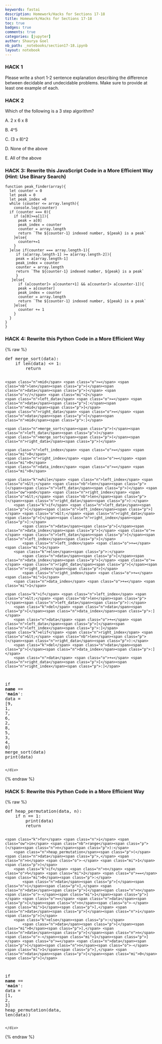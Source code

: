 ```yaml
---
keywords: fastai
description: Homework/Hacks for Sections 17-18
title: Homework/Hacks for Sections 17-18
toc: true 
badges: true
comments: true 
categories: [jupyter]
author: Shaurya Goel
nb_path: _notebooks/section17-18.ipynb
layout: notebook
---
```


<!--
#################################################
### THIS FILE WAS AUTOGENERATED! DO NOT EDIT! ###
#################################################
# file to edit: _notebooks/section17-18.ipynb
-->

<div class="container" id="notebook-container">
        
<div class="cell border-box-sizing text_cell rendered"><div class="inner_cell">
<div class="text_cell_render border-box-sizing rendered_html">
<h3 id="HACK-1">HACK 1<a class="anchor-link" href="#HACK-1"> </a></h3>
</div>
</div>
</div>
<div class="cell border-box-sizing text_cell rendered"><div class="inner_cell">
<div class="text_cell_render border-box-sizing rendered_html">
<p>Please write a short 1-2 sentence explanation describing the difference between decidable and undecidable problems. Make sure to provide at least one example of each.</p>

</div>
</div>
</div>
<div class="cell border-box-sizing text_cell rendered"><div class="inner_cell">
<div class="text_cell_render border-box-sizing rendered_html">
<h3 id="HACK-2">HACK 2<a class="anchor-link" href="#HACK-2"> </a></h3>
</div>
</div>
</div>
<div class="cell border-box-sizing text_cell rendered"><div class="inner_cell">
<div class="text_cell_render border-box-sizing rendered_html">
<p>Which of the following is a 3 step algorithm?</p>
<p>A. 2 x 6 x 8</p>
<p>B. 4^5</p>
<p>C. (3 x 8)^2</p>
<p>D. None of the above</p>
<p>E. All of the above</p>

</div>
</div>
</div>
<div class="cell border-box-sizing text_cell rendered"><div class="inner_cell">
<div class="text_cell_render border-box-sizing rendered_html">
<h3 id="HACK-3:-Rewrite-this-JavaScript-Code-in-a-More-Efficient-Way-(Hint:-Use-Binary-Search)">HACK 3: Rewrite this JavaScript Code in a More Efficient Way (Hint: Use Binary Search)<a class="anchor-link" href="#HACK-3:-Rewrite-this-JavaScript-Code-in-a-More-Efficient-Way-(Hint:-Use-Binary-Search)"> </a></h3>
</div>
</div>
</div>
<div class="cell border-box-sizing text_cell rendered"><div class="inner_cell">
<div class="text_cell_render border-box-sizing rendered_html">

<pre><code>function peak_finder(array){
  let counter = 0
  let peak = 0
  let peak_index =0
  while (counter &lt;= array.length){
    console.log(counter)
  if (counter === 0){
    if (a[0]&gt;=a[1]){
      peak = a[0]
      peak_index = counter
      counter = array.length
      return `The ${counter-1} indexed number, ${peak} is a peak`
    }else{
      counter+=1
    }
  }else if(counter === array.length-1){
     if (a[array.length-1] &gt;= a[array.length-2]){
     peak = a[array.length-1]
     peak_index = counter
     counter = array.length
     return `The ${counter-1} indexed number, ${peak} is a peak`
     }
   }else{
      if (a[counter]&gt; a[counter+1] &amp;&amp; a[counter]&gt; a[counter-1]){
      peak = a[counter]
      peak_index = counter
      counter = array.length
      return `The ${counter-1} indexed number, ${peak} is a peak`
    }else{
      counter += 1
    }
  }
}
}</code></pre>

</div>
</div>
</div>
<div class="cell border-box-sizing text_cell rendered"><div class="inner_cell">
<div class="text_cell_render border-box-sizing rendered_html">
<h3 id="HACK-4:-Rewrite-this-Python-Code-in-a-More-Efficient-Way">HACK 4: Rewrite this Python Code in a More Efficient Way<a class="anchor-link" href="#HACK-4:-Rewrite-this-Python-Code-in-a-More-Efficient-Way"> </a></h3>
</div>
</div>
</div>
    {% raw %}
    
<div class="cell border-box-sizing code_cell rendered">
<div class="input">

<div class="inner_cell">
    <div class="input_area">
<div class=" highlight hl-python"><pre><span></span><span class="k">def</span> <span class="nf">merge_sort</span><span class="p">(</span><span class="n">data</span><span class="p">):</span>
    <span class="k">if</span> <span class="nb">len</span><span class="p">(</span><span class="n">data</span><span class="p">)</span> <span class="o">&lt;=</span> <span class="mi">1</span><span class="p">:</span>
        <span class="k">return</span>
    
    <span class="n">mid</span> <span class="o">=</span> <span class="nb">len</span><span class="p">(</span><span class="n">data</span><span class="p">)</span> <span class="o">//</span> <span class="mi">2</span>
    <span class="n">left_data</span> <span class="o">=</span> <span class="n">data</span><span class="p">[:</span><span class="n">mid</span><span class="p">]</span>
    <span class="n">right_data</span> <span class="o">=</span> <span class="n">data</span><span class="p">[</span><span class="n">mid</span><span class="p">:]</span>
    
    <span class="n">merge_sort</span><span class="p">(</span><span class="n">left_data</span><span class="p">)</span>
    <span class="n">merge_sort</span><span class="p">(</span><span class="n">right_data</span><span class="p">)</span>
    
    <span class="n">left_index</span> <span class="o">=</span> <span class="mi">0</span>
    <span class="n">right_index</span> <span class="o">=</span> <span class="mi">0</span>
    <span class="n">data_index</span> <span class="o">=</span> <span class="mi">0</span>
    
    <span class="k">while</span> <span class="n">left_index</span> <span class="o">&lt;</span> <span class="nb">len</span><span class="p">(</span><span class="n">left_data</span><span class="p">)</span> <span class="ow">and</span> <span class="n">right_index</span> <span class="o">&lt;</span> <span class="nb">len</span><span class="p">(</span><span class="n">right_data</span><span class="p">):</span>
        <span class="k">if</span> <span class="n">left_data</span><span class="p">[</span><span class="n">left_index</span><span class="p">]</span> <span class="o">&lt;</span> <span class="n">right_data</span><span class="p">[</span><span class="n">right_index</span><span class="p">]:</span>
            <span class="n">data</span><span class="p">[</span><span class="n">data_index</span><span class="p">]</span> <span class="o">=</span> <span class="n">left_data</span><span class="p">[</span><span class="n">left_index</span><span class="p">]</span>
            <span class="n">left_index</span> <span class="o">+=</span> <span class="mi">1</span>
        <span class="k">else</span><span class="p">:</span>
            <span class="n">data</span><span class="p">[</span><span class="n">data_index</span><span class="p">]</span> <span class="o">=</span> <span class="n">right_data</span><span class="p">[</span><span class="n">right_index</span><span class="p">]</span>
            <span class="n">right_index</span> <span class="o">+=</span> <span class="mi">1</span>
        <span class="n">data_index</span> <span class="o">+=</span> <span class="mi">1</span>
    
    <span class="k">if</span> <span class="n">left_index</span> <span class="o">&lt;</span> <span class="nb">len</span><span class="p">(</span><span class="n">left_data</span><span class="p">):</span>
        <span class="k">del</span> <span class="n">data</span><span class="p">[</span><span class="n">data_index</span><span class="p">:]</span>
        <span class="n">data</span> <span class="o">+=</span> <span class="n">left_data</span><span class="p">[</span><span class="n">left_index</span><span class="p">:]</span>
    <span class="k">elif</span> <span class="n">right_index</span> <span class="o">&lt;</span> <span class="nb">len</span><span class="p">(</span><span class="n">right_data</span><span class="p">):</span>
        <span class="k">del</span> <span class="n">data</span><span class="p">[</span><span class="n">data_index</span><span class="p">:]</span>
        <span class="n">data</span> <span class="o">+=</span> <span class="n">right_data</span><span class="p">[</span><span class="n">right_index</span><span class="p">:]</span>
    
<span class="k">if</span> <span class="vm">__name__</span> <span class="o">==</span> <span class="s1">&#39;__main__&#39;</span><span class="p">:</span>
    <span class="n">data</span> <span class="o">=</span> <span class="p">[</span><span class="mi">9</span><span class="p">,</span> <span class="mi">1</span><span class="p">,</span> <span class="mi">7</span><span class="p">,</span> <span class="mi">6</span><span class="p">,</span> <span class="mi">2</span><span class="p">,</span> <span class="mi">8</span><span class="p">,</span> <span class="mi">5</span><span class="p">,</span> <span class="mi">3</span><span class="p">,</span> <span class="mi">4</span><span class="p">,</span> <span class="mi">0</span><span class="p">]</span>
    <span class="n">merge_sort</span><span class="p">(</span><span class="n">data</span><span class="p">)</span>
    <span class="nb">print</span><span class="p">(</span><span class="n">data</span><span class="p">)</span>
</pre></div>

    </div>
</div>
</div>

</div>
    {% endraw %}

<div class="cell border-box-sizing text_cell rendered"><div class="inner_cell">
<div class="text_cell_render border-box-sizing rendered_html">
<h3 id="HACK-5:-Rewrite-this-Python-Code-in-a-More-Efficient-Way">HACK 5: Rewrite this Python Code in a More Efficient Way<a class="anchor-link" href="#HACK-5:-Rewrite-this-Python-Code-in-a-More-Efficient-Way"> </a></h3>
</div>
</div>
</div>
    {% raw %}
    
<div class="cell border-box-sizing code_cell rendered">
<div class="input">

<div class="inner_cell">
    <div class="input_area">
<div class=" highlight hl-python"><pre><span></span><span class="k">def</span> <span class="nf">heap_permutation</span><span class="p">(</span><span class="n">data</span><span class="p">,</span> <span class="n">n</span><span class="p">):</span>
    <span class="k">if</span> <span class="n">n</span> <span class="o">==</span> <span class="mi">1</span><span class="p">:</span>
        <span class="nb">print</span><span class="p">(</span><span class="n">data</span><span class="p">)</span>
        <span class="k">return</span>
    
    <span class="k">for</span> <span class="n">i</span> <span class="ow">in</span> <span class="nb">range</span><span class="p">(</span><span class="n">n</span><span class="p">):</span>
        <span class="n">heap_permutation</span><span class="p">(</span><span class="n">data</span><span class="p">,</span> <span class="n">n</span> <span class="o">-</span> <span class="mi">1</span><span class="p">)</span>
        <span class="k">if</span> <span class="n">n</span> <span class="o">%</span> <span class="mi">2</span> <span class="o">==</span> <span class="mi">0</span><span class="p">:</span>
            <span class="n">data</span><span class="p">[</span><span class="n">i</span><span class="p">],</span> <span class="n">data</span><span class="p">[</span><span class="n">n</span><span class="o">-</span><span class="mi">1</span><span class="p">]</span> <span class="o">=</span> <span class="n">data</span><span class="p">[</span><span class="n">n</span><span class="o">-</span><span class="mi">1</span><span class="p">],</span> <span class="n">data</span><span class="p">[</span><span class="n">i</span><span class="p">]</span>
        <span class="k">else</span><span class="p">:</span>
            <span class="n">data</span><span class="p">[</span><span class="mi">0</span><span class="p">],</span> <span class="n">data</span><span class="p">[</span><span class="n">n</span><span class="o">-</span><span class="mi">1</span><span class="p">]</span> <span class="o">=</span> <span class="n">data</span><span class="p">[</span><span class="n">n</span><span class="o">-</span><span class="mi">1</span><span class="p">],</span> <span class="n">data</span><span class="p">[</span><span class="mi">0</span><span class="p">]</span>
    
<span class="k">if</span> <span class="vm">__name__</span> <span class="o">==</span> <span class="s1">&#39;__main__&#39;</span><span class="p">:</span>
    <span class="n">data</span> <span class="o">=</span> <span class="p">[</span><span class="mi">1</span><span class="p">,</span> <span class="mi">2</span><span class="p">,</span> <span class="mi">3</span><span class="p">]</span>
    <span class="n">heap_permutation</span><span class="p">(</span><span class="n">data</span><span class="p">,</span> <span class="nb">len</span><span class="p">(</span><span class="n">data</span><span class="p">))</span>
</pre></div>

    </div>
</div>
</div>

</div>
    {% endraw %}

</div>
 

